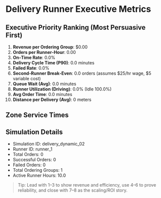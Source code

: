 # Delivery Runner Executive Metrics

## Executive Priority Ranking (Most Persuasive First)
1. **Revenue per Ordering Group**: $0.00
2. **Orders per Runner‑Hour**: 0.00
3. **On‑Time Rate**: 0.0%
4. **Delivery Cycle Time (P90)**: 0.0 minutes
5. **Failed Rate**: 0.0%
6. **Second‑Runner Break‑Even**: 0.0 orders (assumes $25/hr wage, $5 variable cost)
7. **Queue Wait (Avg)**: 0.0 minutes
8. **Runner Utilization (Driving)**: 0.0% (Idle 100.0%)
9. **Avg Order Time**: 0.0 minutes
10. **Distance per Delivery (Avg)**: 0 meters

## Zone Service Times


## Simulation Details
- Simulation ID: delivery_dynamic_02
- Runner ID: runner_1
- Total Orders: 0
- Successful Orders: 0
- Failed Orders: 0
- Total Ordering Groups: 1
- Active Runner Hours: 10.0

> Tip: Lead with 1–3 to show revenue and efficiency, use 4–6 to prove reliability, and close with 7–8 as the scaling/ROI story.
